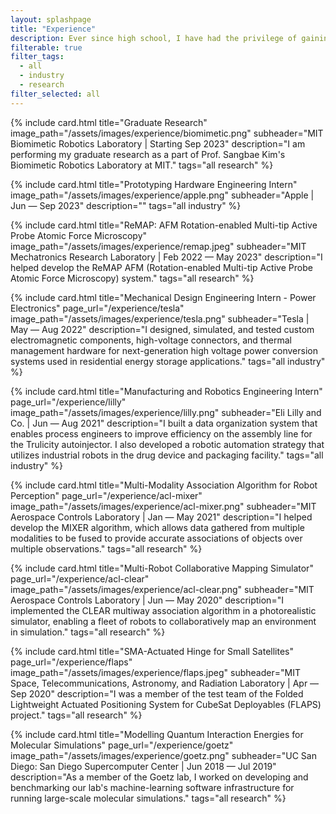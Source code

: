 ```yaml
---
layout: splashpage
title: "Experience"
description: Ever since high school, I have had the privilege of gaining valuable work experience through research internships at the university-level and through engineering internships in industry.
filterable: true
filter_tags:
  - all
  - industry
  - research
filter_selected: all
---
```


{% include card.html
	title="Graduate Research"
	image_path="/assets/images/experience/biomimetic.png"
	subheader="MIT Biomimetic Robotics Laboratory | Starting Sep 2023"
	description="I am performing my graduate research as a part of Prof. Sangbae Kim's Biomimetic Robotics Laboratory at MIT."
	tags="all research"
%}

{% include card.html
	title="Prototyping Hardware Engineering Intern"
	image_path="/assets/images/experience/apple.png"
	subheader="Apple | Jun — Sep 2023"
	description=""
	tags="all industry"
%}

{% include card.html
	title="ReMAP&colon; AFM Rotation-enabled Multi-tip Active Probe Atomic Force Microscopy"
	image_path="/assets/images/experience/remap.jpeg"
	subheader="MIT Mechatronics Research Laboratory | Feb 2022 — May 2023"
	description="I helped develop the ReMAP AFM (Rotation-enabled Multi-tip Active Probe Atomic Force Microscopy) system."
	tags="all research"
%}

{% include card.html
	title="Mechanical Design Engineering Intern - Power Electronics"
	page_url="/experience/tesla"
	image_path="/assets/images/experience/tesla.png"
	subheader="Tesla | May — Aug 2022"
	description="I designed, simulated, and tested custom electromagnetic components, high-voltage connectors, and thermal management hardware for next-generation high voltage power conversion systems used in residential energy storage applications."
	tags="all industry"
%}

{% include card.html
	title="Manufacturing and Robotics Engineering Intern"
	page_url="/experience/lilly"
	image_path="/assets/images/experience/lilly.png"
	subheader="Eli Lilly and Co. | Jun — Aug 2021"
	description="I built a data organization system that enables process engineers to improve efficiency on the assembly line for the Trulicity autoinjector. I also developed a robotic automation strategy that utilizes industrial robots in the drug device and packaging facility."
	tags="all industry"
%}

{% include card.html
	title="Multi-Modality Association Algorithm for Robot Perception"
	page_url="/experience/acl-mixer"
	image_path="/assets/images/experience/acl-mixer.png"
	subheader="MIT Aerospace Controls Laboratory | Jan — May 2021"
	description="I helped develop the MIXER algorithm, which allows data gathered from multiple modalities to be fused to provide accurate associations of objects over multiple observations."
	tags="all research"
%}

{% include card.html
	title="Multi-Robot Collaborative Mapping Simulator"
	page_url="/experience/acl-clear"
	image_path="/assets/images/experience/acl-clear.png"
    subheader="MIT Aerospace Controls Laboratory | Jun — May 2020"
	description="I implemented the CLEAR multiway association algorithm in a photorealistic simulator, enabling a fleet of robots to collaboratively map an environment in simulation."
	tags="all research"
%}

{% include card.html
	title="SMA-Actuated Hinge for Small Satellites"
	page_url="/experience/flaps"
	image_path="/assets/images/experience/flaps.jpeg"
	subheader="MIT Space, Telecommunications, Astronomy, and Radiation Laboratory | Apr — Sep 2020"
	description="I was a member of the test team of the Folded Lightweight Actuated Positioning System for CubeSat Deployables (FLAPS) project."
	tags="all research"
%}

{% include card.html
	title="Modelling Quantum Interaction Energies for Molecular Simulations"
	page_url="/experience/goetz"
	image_path="/assets/images/experience/goetz.png"
    subheader="UC San Diego: San Diego Supercomputer Center | Jun 2018 — Jul 2019"
	description="As a member of the Goetz lab, I worked on developing and benchmarking our lab's machine-learning software infrastructure for running large-scale molecular simulations."
	tags="all research"
%}